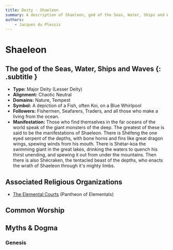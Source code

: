```yaml
---
title: Deity - Shaeleon
summary: A description of Shaeleon, god of the Seas, Water, Ships and Waves.
authors:
    - Jacques du Plessis
---
```

# Shaeleon
## The god of the Seas, Water, Ships and Waves {: .subtitle }

* **Type:** Major Deity (Lesser Deity)
* **Alignment:** Chaotic Neutral
* **Domains:** Nature, Tempest
* **Symbol:** A depiction of a Fish, often Koi, on a Blue Whirlpool
* **Followers:** Fishermen, Seafarers, Traders, and all those who make a living from the ocean.
* **Manifestation:** Those who find themselves in the far oceans of the world speak of the giant monsters of the deep. The greatest of these is said to be the manifestations of Shaeleon.  There is Shéfeng the one eyed serpent of the depths, with bone horns and fins like great dragon wings, spewing winds from his mouth. There is Shétar-koa the swimming giant in the great lakes, drinking the waters to quench his thirst unending, and spewing it out from under the mountains. Then there is also Shécraken, the tentacled beast of the depths, who enacts the wrath of Shaeleon through it's mighty limbs.

## Associated Religious Organizations
* [The Elemental Courts](/religion/organizations/elemental_courts) (Pantheon of Elementals)

## Common Worship

## Myths & Dogma
### Genesis